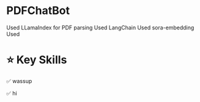 # PDFChatBot
Used LLamaIndex for PDF parsing
Used LangChain
Used sora-embedding
Used 


# ⭐ Key Skills
✅ wassup 

✅ hi
